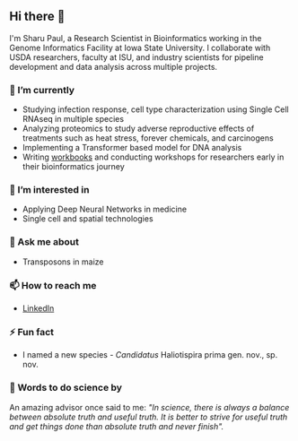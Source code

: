 ## Hi there 👋

I'm Sharu Paul, a Research Scientist in Bioinformatics working in the Genome Informatics Facility at Iowa State University. I collaborate with USDA researchers, faculty at ISU, and industry scientists for pipeline development and data analysis across multiple projects.

### 🔭 I’m currently
* Studying infection response, cell type characterization using Single Cell RNAseq in multiple species
* Analyzing proteomics to study adverse reproductive effects of treatments such as heat stress, forever chemicals, and carcinogens
* Implementing a Transformer based model for DNA analysis
* Writing <a href="https://bioinformaticsworkbook.org/" target="_blank">workbooks</a> and conducting workshops for researchers early in their bioinformatics journey

### 🌱 I’m interested in
* Applying Deep Neural Networks in medicine
* Single cell and spatial technologies

### 💬 Ask me about
* Transposons in maize

### 📫 How to reach me
* <a href="https://www.linkedin.com/in/sharupaul/" target="_blank">LinkedIn</a>

### ⚡ Fun fact
* I named a new species - *Candidatus* Haliotispira prima gen. nov., sp. nov.

### 🧬 Words to do science by
An amazing advisor once said to me: *"In science, there is always a balance between absolute truth and useful truth. It is better to strive for useful truth and get things done than absolute truth and never finish".*
